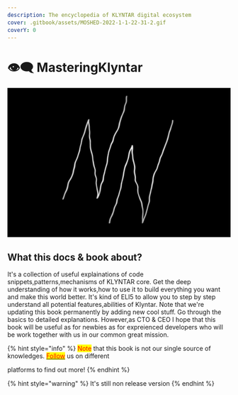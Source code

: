```yaml
---
description: The encyclopedia of KLYNTAR digital ecosystem
cover: .gitbook/assets/MOSHED-2022-1-1-22-31-2.gif
coverY: 0
---
```


# 👁🗨 MasteringKlyntar

![](.gitbook/assets/MOSHED-2022-1-1-22-31-2.gif)

## What this docs & book about?

It's a collection of useful explainations of code snippets,patterns,mechanisms of KLYNTAR core. Get the deep understanding of how it works,how to use it to build everything you want and make this world better. It's kind of ELI5 to allow you to step by step understand all potential features,abilities of Klyntar. Note that we're updating this book permanently by adding new cool stuff. Go through the basics to detailed explanations. However,as CTO & CEO I hope that this book will be useful as for newbies as for expreienced developers who will be work together with us in our common great mission.

{% hint style="info" %}
<mark style="color:red;">Note</mark> that this book is not our single source of knowledges. [<mark style="color:red;">Follow</mark>](beginning/socialnye-seti-and-ssylki.md) us on different

platforms to find out more!
{% endhint %}

{% hint style="warning" %}
It's still non release version
{% endhint %}
